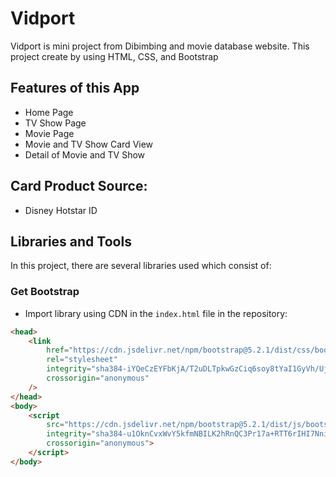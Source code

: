 # Vidport
Vidport is mini project from Dibimbing and movie database website. This project create by using HTML, CSS, and Bootstrap

## Features of this App

- Home Page
- TV Show Page
- Movie Page
- Movie and TV Show Card View
- Detail of Movie and TV Show

## Card Product Source:
- Disney Hotstar ID

## Libraries and Tools
In this project, there are several libraries used which consist of:

### Get Bootstrap
- Import library using CDN in the `index.html` file in the repository:
```html
<head>
    <link
        href="https://cdn.jsdelivr.net/npm/bootstrap@5.2.1/dist/css/bootstrap.min.css"
        rel="stylesheet"
        integrity="sha384-iYQeCzEYFbKjA/T2uDLTpkwGzCiq6soy8tYaI1GyVh/UjpbCx/TYkiZhlZB6+fzT"
        crossorigin="anonymous"
    />
</head>
<body>
    <script
        src="https://cdn.jsdelivr.net/npm/bootstrap@5.2.1/dist/js/bootstrap.bundle.min.js"
        integrity="sha384-u1OknCvxWvY5kfmNBILK2hRnQC3Pr17a+RTT6rIHI7NnikvbZlHgTPOOmMi466C8"
        crossorigin="anonymous">
    </script>
</body>
```
